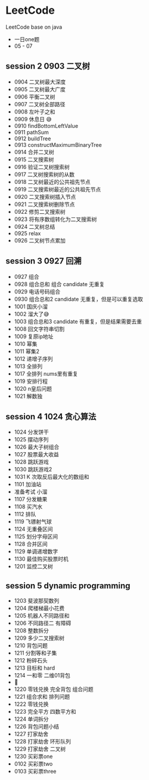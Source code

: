 # LeetCode
LeetCode base on java
- 一日one题 
- 05 - 07

## session 2 0903 二叉树
- 0904 二叉树最大深度
- 0905 二叉树最大广度
- 0906 平衡二叉树
- 0907 二叉树全部路径
- 0908 左叶子之和
- 0909 休息日 😅
- 0910 findBottomLeftValue
- 0911 pathSum
- 0912 buildTree
- 0913 constructMaximumBinaryTree
- 0914 合并二叉树
- 0915 二叉搜索树
- 0916 验证二叉树搜索树
- 0917 二叉树搜索树的从数
- 0918 二叉树最近的公共祖先节点
- 0919 二叉搜索树最近的公共祖先节点
- 0920 二叉搜索树插入节点
- 0921 二叉搜索树删除节点
- 0922 修剪二叉搜索树
- 0923 将有序数组转化为二叉搜索树
- 0924 二叉树总结
- 0925 relax
- 0926 二叉树节点累加
  
## session 3 0927 回溯
- 0927 组合
- 0928 组合总和 组合 candidate 无重复 
- 0929 电话号码组合
- 0930 组合总和2 candidate 无重复，但是可以重复选取
- 1001 国庆小溜
- 1002 溜大了😅
- 1003 组合总和3 candidate 有重复，但是结果需要去重
- 1008 回文字符串切割
- 1009 复原ip地址
- 1010 幂集
- 1011 幂集2
- 1012 递增子序列
- 1013 全排列
- 1017 全排列 nums里有重复
- 1019 安排行程
- 1020 n皇后问题
- 1021 解数独

## session 4 1024 贪心算法
- 1024 分发饼干
- 1025 摆动序列
- 1026 最大子树组合
- 1027 股票最大收益
- 1028 跳跃游戏
- 1030 跳跃游戏2
- 1031  K 次取反后最大化的数组和
- 1101 加油站
- 准备考试 小溜
- 1107 分发糖果
- 1108 买汽水
- 1112 排队
- 1119 飞镖射气球
- 1124 无重叠区间
- 1125 划分字母区间
- 1128 合并区间
- 1129 单调递增数字
- 1130 最佳购买股票时机
- 1201 监控二叉树

## session 5 dynamic programming
- 1203 斐波那契数列
- 1204 爬楼梯最小花费
- 1205 机器人不同路径和
- 1206 不同路径二 有障碍
- 1208 整数拆分
- 1209 多少二叉搜索树
- 1210 背包问题
- 1211 分割等和子集
- 1212 粉碎石头
- 1213 目标和 hard
- 1214 一和零 二维01背包
- 🐑
- 1220 零钱兑换 完全背包 组合问题
- 1221 组合求和 排列问题
- 1222 零钱兑换
- 1223 完全平方 四数平方和
- 1224 单词拆分
- 1226 背包问题小结
- 1227 打家劫舍
- 1228 打家劫舍 环形队列
- 1229 打家劫舍 二叉树
- 1230 买彩票one
- 0102 买彩票two
- 0103 买彩票three












